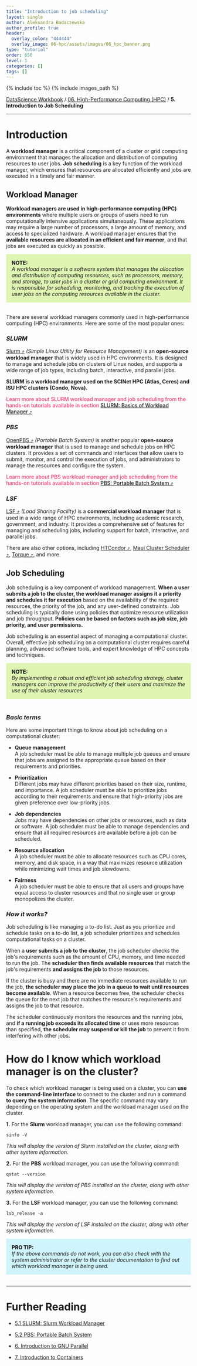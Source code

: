 ```yaml
---
title: "Introduction to job scheduling"
layout: single
author: Aleksandra Badaczewska
author_profile: true
header:
  overlay_color: "444444"
  overlay_image: 06-hpc/assets/images/06_hpc_banner.png
type: "tutorial"
order: 650
level: 1
categories: []
tags: []
---
```


{% include toc %}
{% include images_path %}

[DataScience Workbook](https://datascience.101workbook.org/) / [06. High-Performance Computing (HPC)](../00-IntroToHPC-LandingPage.md) / **5. Introduction to Job Scheduling**

---


# Introduction

A **workload manager** is a critical component of a cluster or grid computing environment that manages the allocation and distribution of computing resources to user jobs. **Job scheduling** is a key function of the workload manager, which ensures that resources are allocated efficiently and jobs are executed in a timely and fair manner.


## Workload Manager

**Workload managers are used in high-performance computing (HPC) environments** where multiple users or groups of users need to run computationally intensive applications simultaneously. These applications may require a large number of processors, a large amount of memory, and access to specialized hardware. A workload manager ensures that the **available resources are allocated in an efficient and fair manner**, and that jobs are executed as quickly as possible.

<div style="background: #dff5b3; padding: 15px;">
<span style="font-weight:800;">NOTE:</span>
<br><span style="font-style:italic;">
A workload manager is a software system that manages the allocation and distribution of computing resources, such as processors, memory, and storage, to user jobs in a cluster or grid computing environment. It is responsible for scheduling, monitoring, and tracking the execution of user jobs on the computing resources available in the cluster.
</span>
</div><br>

There are several workload managers commonly used in high-performance computing (HPC) environments. Here are some of the most popular ones:

### *SLURM*

<a href="https://slurm.schedmd.com/" target="_blank">Slurm  ⤴</a> *(Simple Linux Utility for Resource Management)* is an **open-source workload manager** that is widely used in HPC environments. It is designed to manage and schedule jobs on clusters of Linux nodes, and supports a wide range of job types, including batch, interactive, and parallel jobs.

**SLURM is a workload manager used on the SCINet HPC (Atlas, Ceres) and ISU HPC clusters (Condo, Nova).**

<span style="color: #ff3870;font-weight: 500;"> Learn more about SLURM workload manager and job scheduling from the hands-on tutorials available in section <a href="https://datascience.101workbook.org/06-IntroToHPC/05-JOB-QUEUE/01-SLURM/01-slurm-basics" target="_blank">SLURM: Basics of Workload Manager  ⤴</a> </span>

### *PBS*

<a href="https://www.openpbs.org" target="_blank">OpenPBS  ⤴</a> *(Portable Batch System)* is another popular **open-source workload manager** that is used to manage and schedule jobs on HPC clusters. It provides a set of commands and interfaces that allow users to submit, monitor, and control the execution of jobs, and administrators to manage the resources and configure the system.

<span style="color: #ff3870;font-weight: 500;"> Learn more about PBS workload manager and job scheduling from the hands-on tutorials available in section <a href="https://datascience.101workbook.org/06-IntroToHPC/05-JOB-QUEUE/02-PBS/01-pbs-basics" target="_blank">PBS: Portable Batch System  ⤴</a> </span>

### *LSF*

<a href="https://www.ibm.com/products/hpc-workload-management" target="_blank">LSF  ⤴</a> *(Load Sharing Facility)* is a **commercial workload manager** that is used in a wide range of HPC environments, including academic research, government, and industry. It provides a comprehensive set of features for managing and scheduling jobs, including support for batch, interactive, and parallel jobs.

There are also other options, including <a href="https://research.cs.wisc.edu/htcondor/" target="_blank">HTCondor  ⤴</a>, <a href="http://docs.adaptivecomputing.com/maui/" target="_blank">Maui Cluster Scheduler  ⤴</a>, <a href="https://en.wikipedia.org/wiki/TORQUE" target="_blank">Torque  ⤴</a>, and more.

## Job Scheduling

Job scheduling is a key component of workload management. **When a user submits a job to the cluster, the workload manager assigns it a priority and schedules it for execution** based on the availability of the required resources, the priority of the job, and any user-defined constraints. Job scheduling is typically done using policies that optimize resource utilization and job throughput. **Policies can be based on factors such as job size, job priority, and user permissions.**

Job scheduling is an essential aspect of managing a computational cluster. Overall, effective job scheduling on a computational cluster requires careful planning, advanced software tools, and expert knowledge of HPC concepts and techniques.

<div style="background: #dff5b3; padding: 15px;">
<span style="font-weight:800;">NOTE:</span>
<br><span style="font-style:italic;">
By implementing a robust and efficient job scheduling strategy, cluster managers can improve the productivity of their users and maximize the use of their cluster resources.
</span>
</div><br>

### *Basic terms*

Here are some important things to know about job scheduling on a computational cluster:

* **Queue management** <br>
A job scheduler must be able to manage multiple job queues and ensure that jobs are assigned to the appropriate queue based on their requirements and priorities.

* **Prioritization** <br>
Different jobs may have different priorities based on their size, runtime, and importance. A job scheduler must be able to prioritize jobs according to their requirements and ensure that high-priority jobs are given preference over low-priority jobs.

* **Job dependencies** <br>
Jobs may have dependencies on other jobs or resources, such as data or software. A job scheduler must be able to manage dependencies and ensure that all required resources are available before a job can be scheduled.

* **Resource allocation** <br>
A job scheduler must be able to allocate resources such as CPU cores, memory, and disk space, in a way that maximizes resource utilization while minimizing wait times and job slowdowns.

* **Fairness** <br>
A job scheduler must be able to ensure that all users and groups have equal access to cluster resources and that no single user or group monopolizes the cluster.

### *How it works?*

Job scheduling is like managing a to-do list. Just as you prioritize and schedule tasks on a to-do list, a job scheduler prioritizes and schedules computational tasks on a cluster.

When a **user submits a job to the cluster**, the job scheduler checks the job's requirements such as the amount of CPU, memory, and time needed to run the job. The **scheduler then finds available resources** that match the job's requirements **and assigns the job** to those resources.

If the cluster is busy and there are no immediate resources available to run the job, **the scheduler may place the job in a queue to wait until resources become available**. When a resource becomes free, the scheduler checks the queue for the next job that matches the resource's requirements and assigns the job to that resource.

The scheduler continuously monitors the resources and the running jobs, and **if a running job exceeds its allocated time** or uses more resources than specified, **the scheduler may suspend or kill the job** to prevent it from interfering with other jobs.


# How do I know which workload manager is on the cluster?

To check which workload manager is being used on a cluster, you can **use the command-line interface** to connect to the cluster and run a command **to query the system information**. The specific command may vary depending on the operating system and the workload manager used on the cluster.

**1.** For the **Slurm** workload manager, you can use the following command:
```
sinfo -V
```
*This will display the version of Slurm installed on the cluster, along with other system information.*

**2.** For the **PBS** workload manager, you can use the following command:
```
qstat --version
```
*This will display the version of PBS installed on the cluster, along with other system information.*

**3.** For the **LSF** workload manager, you can use the following command:
```
lsb_release -a
```
*This will display the version of LSF installed on the cluster, along with other system information.*

<div style="background: #cff4fc; padding: 15px;">
<span style="font-weight:800;">PRO TIP:</span>
<br><span style="font-style:italic;">
If the above commands do not work, you can also check with the system administrator or refer to the cluster documentation to find out which workload manager is being used.
</span>
</div><br>


___
# Further Reading
* [5.1 SLURM: Slurm Workload Manager](01-SLURM/01-slurm-basics)
* [5.2 PBS: Portable Batch System](02-PBS/01-pbs-basics)

* [6. Introduction to GNU Parallel](../06-PARALLEL/01-introduction-to-gnu-parallel)
* [7. Introduction to Containers](../07-CONTAINERS/00-introduction-to-containers)
